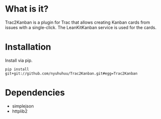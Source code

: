 # What is it?

Trac2Kanban is a plugin for Trac that allows creating Kanban cards from issues with a single-click.
The LeanKitKanban service is used for the cards.

# Installation

Install via pip.

    pip install git+git://github.com/nyuhuhuu/Trac2Kanban.git#egg=Trac2Kanban

# Dependencies

 - simplejson
 - httplib2
